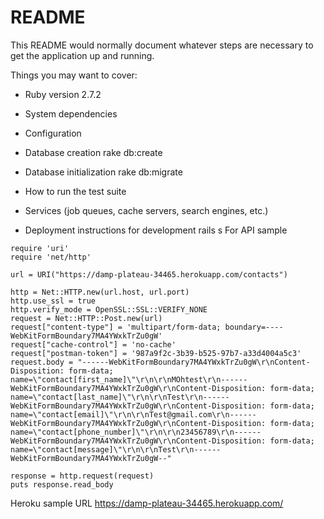 # README

This README would normally document whatever steps are necessary to get the
application up and running.

Things you may want to cover:

* Ruby version
2.7.2
* System dependencies

* Configuration

* Database creation
rake db:create
* Database initialization
rake db:migrate
* How to run the test suite

* Services (job queues, cache servers, search engines, etc.)

* Deployment instructions
for development
rails s
For API sample
```
require 'uri'
require 'net/http'

url = URI("https://damp-plateau-34465.herokuapp.com/contacts")

http = Net::HTTP.new(url.host, url.port)
http.use_ssl = true
http.verify_mode = OpenSSL::SSL::VERIFY_NONE
request = Net::HTTP::Post.new(url)
request["content-type"] = 'multipart/form-data; boundary=----WebKitFormBoundary7MA4YWxkTrZu0gW'
request["cache-control"] = 'no-cache'
request["postman-token"] = '987a9f2c-3b39-b525-97b7-a33d4004a5c3'
request.body = "------WebKitFormBoundary7MA4YWxkTrZu0gW\r\nContent-Disposition: form-data; name=\"contact[first_name]\"\r\n\r\nMOhtest\r\n------WebKitFormBoundary7MA4YWxkTrZu0gW\r\nContent-Disposition: form-data; name=\"contact[last_name]\"\r\n\r\nTest\r\n------WebKitFormBoundary7MA4YWxkTrZu0gW\r\nContent-Disposition: form-data; name=\"contact[email]\"\r\n\r\nTest@gmail.com\r\n------WebKitFormBoundary7MA4YWxkTrZu0gW\r\nContent-Disposition: form-data; name=\"contact[phone_number]\"\r\n\r\n23456789\r\n------WebKitFormBoundary7MA4YWxkTrZu0gW\r\nContent-Disposition: form-data; name=\"contact[message]\"\r\n\r\nTest\r\n------WebKitFormBoundary7MA4YWxkTrZu0gW--"

response = http.request(request)
puts response.read_body
```


Heroku sample URL
https://damp-plateau-34465.herokuapp.com/

